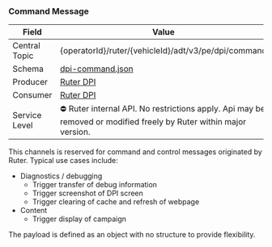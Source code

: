 ### Command Message
| Field         | Value                                                                                                             |
|---------------|-------------------------------------------------------------------------------------------------------------------|
| Central Topic | {operatorId}/ruter/{vehicleId}/adt/v3/pe/dpi/command                                                              |
| Schema        | [ dpi-command.json ](json-schemas/pe/dpi/command/dpi-command.json)                                                |
| Producer      | [Ruter DPI](https://github.com/orgs/RuterNo/teams/dpi-team)                                                       |
| Consumer      | [Ruter DPI](https://github.com/orgs/RuterNo/teams/dpi-team)                                                       |
| Service Level | ⛔ Ruter internal API. No restrictions apply. Api may be removed or modified freely by Ruter within major version. |

This channels is reserved for command and control messages originated by Ruter. Typical use cases include:

- Diagnostics / debugging
  - Trigger transfer of debug information
  - Trigger screenshot of DPI screen
  - Trigger clearing of cache and refresh of webpage
- Content
  - Trigger display of campaign

The payload is defined as an object with no structure to provide flexibility.
